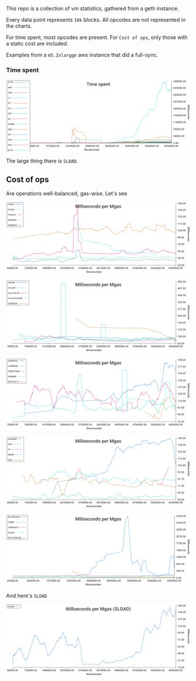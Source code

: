 This repo is a collection of vm statistics, 
gathered from a geth instance. 

Every data point represents `10k` blocks. 
All opcodes are not represented in the charts.

For time spent, most  opcodes are present. 
For `Cost of ops`, only those with a static cost are included.

Examples from a `m5.2xlargge` aws instance that did a full-sync. 

### Time spent

![What the evm spends time on](charts/timespent.png)

The large thing there is `SLOAD`. 


## Cost of ops

Are operations well-balanced, gas-wise. 
Let's see

![1](charts/timepergas0.png)

![2](charts/timepergas5.png)

![3](charts/timepergas10.png)

![4](charts/timepergas15.png)

![5](charts/timepergas20.png)


And here's `SLOAD`

![5](charts/sload.png)
